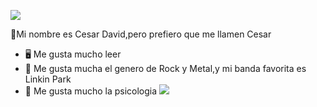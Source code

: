 ![](https://ov12-engine.flamingtext.com/netfu/tmp28008/coollogo_com-234902192.png)

🔭Mi nombre es Cesar David,pero prefiero que me llamen Cesar
- 🖥 Me gusta mucho leer
- 📲 Me gusta mucha el genero de Rock y Metal,y mi banda favorita es Linkin Park
- 🤔 Me gusta mucho la psicologia 
![](https://user-images.githubusercontent.com/99935896/154611603-c2b21fdd-04c7-453e-99fe-c70ad892df3b.jpg)
